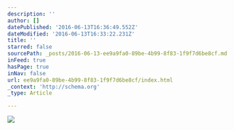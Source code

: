 ```yaml
---
description: ''
author: []
datePublished: '2016-06-13T16:36:49.552Z'
dateModified: '2016-06-13T16:33:22.231Z'
title: ''
starred: false
sourcePath: _posts/2016-06-13-ee9a9fa0-89be-4b99-8f83-1f9f7d6be8cf.md
inFeed: true
hasPage: true
inNav: false
url: ee9a9fa0-89be-4b99-8f83-1f9f7d6be8cf/index.html
_context: 'http://schema.org'
_type: Article

---
```

![](https://the-grid-user-content.s3-us-west-2.amazonaws.com/6c410314-9660-4aa7-ada8-6fc6ba16c3eb.jpg)